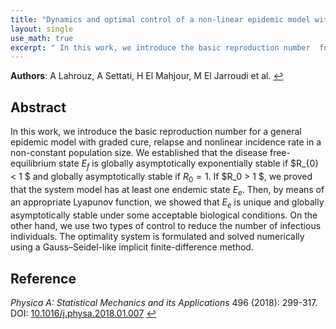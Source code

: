 ```yaml
---
title: "Dynamics and optimal control of a non-linear epidemic model with relapse and cure (2018)"
layout: single
use_math: true
excerpt: " In this work, we introduce the basic reproduction number  for a general epidemic model with graded cure, relapse and nonlinear incidence rate in a non-constant population size. We established that..."
---
```


**Authors**: A Lahrouz, A Settati, H El Mahjour, M El Jarroudi et al. <a href="{{ '/research/' | relative_url }}">↩</a>

## Abstract  
  In this work, we introduce the basic reproduction number  for a general epidemic model with graded cure, relapse and nonlinear incidence rate in a non-constant population size. We established that the disease free-equilibrium state $E_{f}$ is globally asymptotically exponentially stable if $R_{0} < 1 $   and globally asymptotically stable if $R_0 = 1$. If $R_0 > 1 $, we proved that the system model has at least one endemic state $E_e$. Then, by means of an appropriate Lyapunov function, we showed that $E_e$ is unique and globally asymptotically stable under some acceptable biological conditions. On the other hand, we use two types of control to reduce the number of infectious individuals. The optimality system is formulated and solved numerically using a Gauss–Seidel-like implicit finite-difference method.
## Reference  
*Physica A: Statistical Mechanics and its Applications* 496 (2018): 299-317.
DOI: [10.1016/j.physa.2018.01.007](https://doi.org/10.1016/j.physa.2018.01.007)
<a href="{{ '/research/' | relative_url }}">↩</a>
